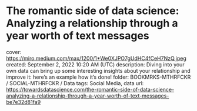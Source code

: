 # The romantic side of data science: Analyzing a relationship through a year worth of text messages

cover: https://miro.medium.com/max/1200/1*We0XJPO7gUdHC4fCeH7NzQ.jpeg
created: September 2, 2022 10:20 AM (UTC)
description: Diving into your own data can bring up some interesting insights about your relationship and improve it: here’s an example how it’s done!
folder: BOOKMRKS-MTHRFCKR / SOCIAL-MTHRFCKR / Data
tags: Social Media, data
url: https://towardsdatascience.com/the-romantic-side-of-data-science-analyzing-a-relationship-through-a-year-worth-of-text-messages-be7e32d81fa9